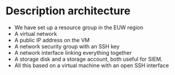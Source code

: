 # Description architecture

- We have set up a resource group in the EUW region
- A virtual network
- A public IP address on the VM
- A network security group with an SSH key
- A network interface linking everything together
- A storage disk and a storage account, both useful for SIEM.
- All this based on a virtual machine with an open SSH interface
